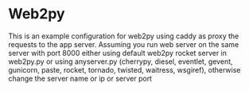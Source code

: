# Web2py

This is an example configuration for web2py using caddy as proxy the requests to the app server.
Assuming you run web server on the same server with port 8000 either using default web2py rocket server in web2py.py or using anyserver.py (cherrypy, diesel, eventlet, gevent, gunicorn, paste, rocket, tornado, twisted, waitress, wsgiref), otherwise change the server name or ip or server port
